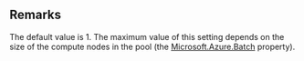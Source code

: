 ## Remarks  
 The default value is 1. The maximum value of this setting depends on the size of the compute nodes in the pool              (the [Microsoft.Azure.Batch](assetId:///N:Microsoft.Azure.Batch?qualifyHint=False&autoUpgrade=True) property).